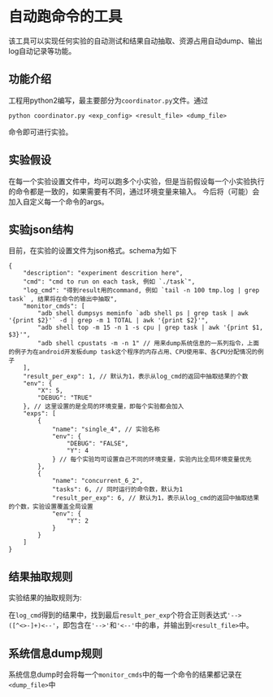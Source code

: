 # 自动跑命令的工具

该工具可以实现任何实验的自动测试和结果自动抽取、资源占用自动dump、输出log自动记录等功能。

## 功能介绍

工程用python2编写，最主要部分为`coordinator.py`文件。通过

```
python coordinator.py <exp_config> <result_file> <dump_file>
```

命令即可进行实验。

## 实验假设

在每一个实验设置文件中，均可以跑多个小实验，但是当前假设每一个小实验执行的命令都是一致的，如果需要有不同，通过环境变量来输入。
今后将（可能）会加入自定义每一个命令的args。

## 实验json结构

目前，在实验的设置文件为json格式。schema为如下

```
{
    "description": "experiment descrition here",
    "cmd": "cmd to run on each task, 例如 `./task`",
    "log_cmd": "得到result用的command, 例如 `tail -n 100 tmp.log | grep task` , 结果将在命令的输出中抽取",
    "monitor_cmds": [
        "adb shell dumpsys meminfo `adb shell ps | grep task | awk '{print $2}'` -d | grep -m 1 TOTAL | awk '{print $2}'",
        "adb shell top -m 15 -n 1 -s cpu | grep task | awk '{print $1, $3}'",
        "adb shell cpustats -m -n 1" // 用来dump系统信息的一系列指令，上面的例子为在android开发板dump task这个程序的内存占用、CPU使用率、各CPU分配情况的例子
    ],
    "result_per_exp": 1, // 默认为1，表示从log_cmd的返回中抽取结果的个数
    "env": {
        "X": 5,
        "DEBUG": "TRUE"
    }, // 这里设置的是全局的环境变量，即每个实验都会加入
    "exps": [
        {
            "name": "single_4", // 实验名称
            "env": {
                "DEBUG": "FALSE",
                "Y": 4
            } // 每个实验均可设置自己不同的环境变量，实验内比全局环境变量优先
        },
        {
            "name": "concurrent_6_2",
            "tasks": 6, // 同时运行的命令数，默认为1
            "result_per_exp": 6, // 默认为1，表示从log_cmd的返回中抽取结果的个数，实验设置覆盖全局设置
            "env": {
                "Y": 2
            }
        }
    ]
}
```

## 结果抽取规则

实验结果的抽取规则为:

在`log_cmd`得到的结果中，找到最后`result_per_exp`个符合正则表达式`'-->([^<>-]+)<--'`，即包含在`'-->'`和`'<--'`中的串，并输出到`<result_file>`中。

## 系统信息dump规则

系统信息dump时会将每一个`monitor_cmds`中的每一个命令的结果都记录在`<dump_file>`中
